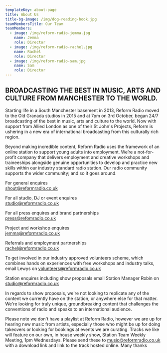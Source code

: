 ```yaml
---
templateKey: about-page
title: About Us
title-bg-image: /img/dog-reading-book.jpg
teamMembersTitle: Our Team
teamMembers:
  - image: /img/reform-radio-jemma.jpg
    name: Jemma
    role: Director
  - image: /img/reform-radio-rachel.jpg
    name: Rachel
    role: Director
  - image: /img/reform-radio-sam.jpg
    name: Sam
    role: Director
---
```

## BROADCASTING THE BEST IN MUSIC, ARTS AND CULTURE FROM MANCHESTER TO THE WORLD.

Starting life in a South Manchester basement in 2013, Reform Radio moved to the Old Granada studios in 2015 and at 7pm on 3rd October, began 24/7 broadcasting of the best in music, arts and culture to the world. Now with support from Allied London as one of their St John's Projects, Reform is ushering in a new era of international broadcasting from this culturally rich region.

Beyond making incredible content, Reform Radio uses the framework of an online station to support young adults into employment. We’re a not-for-profit company that delivers employment and creative workshops and traineeships alongside genuine opportunities to develop and practice new skills within our industry standard radio station. Our radio community supports the wider community; and so it goes around.

For general enquires\
[shout@reformradio.co.uk](mailto:shout@reformradio.co.uk)

For all studio, DJ or event enquires\
[studio@reformradio.co.uk](mailto:studio@reformradio.co.uk)

For all press enquires and brand partnerships\
[press@refomradio.co.uk](mailto:press@refomradio.co.uk)

Project and workshop enquires\
[jemma@reformradio.co.uk](mailto:jemma@reformradio.co.uk)

Referrals and employment partnerships\
[rachel@reformradio.co.uk](mailto:rachel@reformradio.co.uk)

To get involved in our industry approved volunteers scheme, which combines hands on experiences with free workshops and industry talks, email Lewys on [volunteers@reformradio.co.uk](mailto:volunteers@reformradio.co.uk)

Station enquires including show proposals email Station Manager Robin on\
[studio@reformradio.co.uk](mailto:studio@reformradio.co.uk)

In regards to show proposals, we're not looking to replicate any of the content we currently have on the station, or anywhere else for that matter. We're looking for truly unique, groundbreaking content that challenges the conventions of radio and speaks to an international audience.

Please note we don't have a playlist at Reform Radio, however we are up for hearing new music from artists, especially those who might be up for doing takeovers or looking for bookings at events we are curating. Tracks we like will feature on our own, in house weekly show, Station Team Weekly Meeting, 1pm Wednesdays. Please send these to [music@reformradio.co.uk](mailto:music@reformradio.co.uk) with a download link and link to the track hosted online. Many thanks
